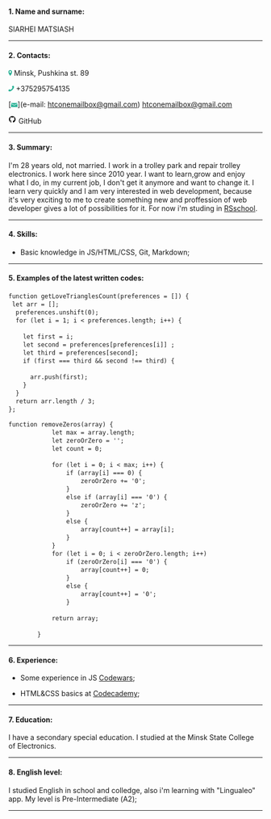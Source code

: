 

#### 1. Name and surname:

SIARHEI MATSIASH

***
#### 2. Contacts:
[![](location.png)](https://www.google.com/maps/place/%D0%BF%D1%80%D0%BE%D1%81%D0%BF%D0%B5%D0%BA%D1%82+%D0%9F%D1%83%D1%88%D0%BA%D0%B8%D0%BD%D0%B0+89,+%D0%9C%D0%B8%D0%BD%D1%81%D0%BA/data=!4m2!3m1!1s0x46dbc56b5bf91755:0x8337ee042e441293?ved=2ahUKEwjdtZrumubgAhUSMewKHS1qAxUQ8gEwAHoECAAQAQ) Minsk, Pushkina st. 89

[![](phone.png)](tel:+375295754135) +375295754135

[![](mail.png)](e-mail: htconemailbox@gmail.com) htconemailbox@gmail.com

[![](git.png)](https://github.com/MSV1990) GitHub


***

#### 3. Summary:

I'm 28 years old, not married. I work in a trolley park and repair trolley electronics.
I work here since 2010 year.
I want to learn,grow and enjoy what I do, in my current job, I don't get it anymore and want to change it.
I learn very quickly and I am very interested in web development, because it's very exciting to me to create something new and proffession of web developer gives a lot of possibilities for it. For now i'm studing in [RSschool](https://rs.school/js/).

***


#### 4. Skills:

* Basic knowledge in JS/HTML/CSS, Git, Markdown;

***

#### 5. Examples of the latest written codes:
```
function getLoveTrianglesCount(preferences = []) {
 let arr = [];
  preferences.unshift(0);
  for (let i = 1; i < preferences.length; i++) {
   
    let first = i;
    let second = preferences[preferences[i]] ;
    let third = preferences[second];
    if (first === third && second !== third) {
 
      arr.push(first);
    }
  }
  return arr.length / 3;
};
```
```
function removeZeros(array) {
            let max = array.length;
            let zeroOrZero = '';
            let count = 0;

            for (let i = 0; i < max; i++) {
                if (array[i] === 0) {
                    zeroOrZero += '0';
                }
                else if (array[i] === '0') {
                    zeroOrZero += 'z';
                }
                else {
                    array[count++] = array[i];
                }
            }
            for (let i = 0; i < zeroOrZero.length; i++)
                if (zeroOrZero[i] === '0') {
                    array[count++] = 0;
                }
                else {
                    array[count++] = '0';
                }

            return array;
        
        }
```

***

#### 6. Experience:

* Some experience in JS [Codewars](https://www.codewars.com/users/MSV1990);

* HTML&CSS basics at [Codecademy](https://www.codecademy.com/MSV1990);

***

#### 7. Education:
I have a secondary special education. I studied at the Minsk State College of Electronics.

***

#### 8. English level:

I studied English in school and colledge, also i'm learning with "Lingualeo" app.
My level is Pre-Intermediate (А2);

***
